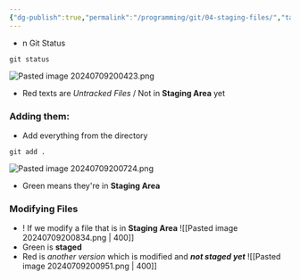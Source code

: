 ```yaml
---
{"dg-publish":true,"permalink":"/programming/git/04-staging-files/","tags":["programming","Git"],"created":"2024-11-09T11:30:17.865+08:00"}
---
```



- n Git Status
```
git status
```
![Pasted image 20240709200423.png](/img/user/PROGRAMMING/Git/attachments/Pasted%20image%2020240709200423.png)
- Red texts are _Untracked Files_ / Not in __Staging Area__ yet

### Adding them:
- Add everything from the directory
```
git add .
```
![Pasted image 20240709200724.png](/img/user/PROGRAMMING/Git/attachments/Pasted%20image%2020240709200724.png)
- Green means they're in __Staging Area__


### Modifying Files
- ! If we modify a file that is in __Staging Area__
![[Pasted image 20240709200834.png \| 400]]
- Green is __staged__
- Red is _another version_ which is modified and ___not staged yet___
![[Pasted image 20240709200951.png \| 400]]


###

